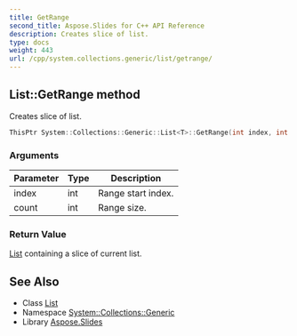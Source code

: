 ```yaml
---
title: GetRange
second_title: Aspose.Slides for C++ API Reference
description: Creates slice of list.
type: docs
weight: 443
url: /cpp/system.collections.generic/list/getrange/
---
```

## List::GetRange method


Creates slice of list.

```cpp
ThisPtr System::Collections::Generic::List<T>::GetRange(int index, int count)
```


### Arguments

| Parameter | Type | Description |
| --- | --- | --- |
| index | int | Range start index. |
| count | int | Range size. |

### Return Value

[List](../) containing a slice of current list.

## See Also

* Class [List](../)
* Namespace [System::Collections::Generic](../../)
* Library [Aspose.Slides](../../../)
